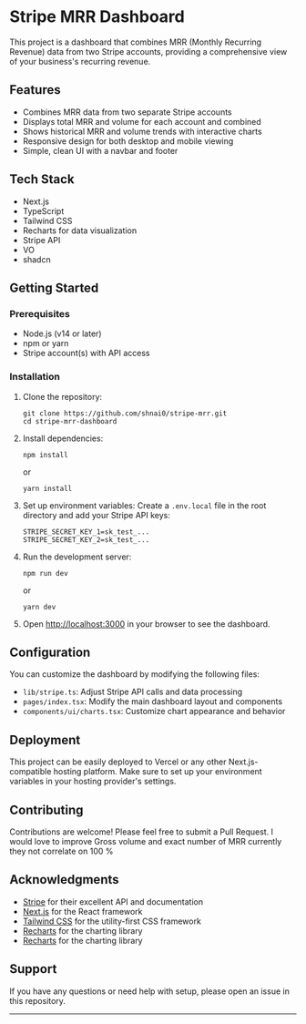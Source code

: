 # Stripe MRR Dashboard

This project is a dashboard that combines MRR (Monthly Recurring Revenue) data from two Stripe accounts, providing a comprehensive view of your business's recurring revenue.

## Features

- Combines MRR data from two separate Stripe accounts
- Displays total MRR and volume for each account and combined
- Shows historical MRR and volume trends with interactive charts
- Responsive design for both desktop and mobile viewing
- Simple, clean UI with a navbar and footer

## Tech Stack

- Next.js
- TypeScript
- Tailwind CSS
- Recharts for data visualization
- Stripe API
- VO 
- shadcn



## Getting Started

### Prerequisites

- Node.js (v14 or later)
- npm or yarn
- Stripe account(s) with API access

### Installation

1. Clone the repository:
   ```
   git clone https://github.com/shnai0/stripe-mrr.git
   cd stripe-mrr-dashboard
   ```

2. Install dependencies:
   ```
   npm install
   ```
   or
   ```
   yarn install
   ```

3. Set up environment variables:
   Create a `.env.local` file in the root directory and add your Stripe API keys:
   ```
   STRIPE_SECRET_KEY_1=sk_test_...
   STRIPE_SECRET_KEY_2=sk_test_...
   ```

4. Run the development server:
   ```
   npm run dev
   ```
   or
   ```
   yarn dev
   ```

5. Open [http://localhost:3000](http://localhost:3000) in your browser to see the dashboard.

## Configuration

You can customize the dashboard by modifying the following files:

- `lib/stripe.ts`: Adjust Stripe API calls and data processing
- `pages/index.tsx`: Modify the main dashboard layout and components
- `components/ui/charts.tsx`: Customize chart appearance and behavior



## Deployment

This project can be easily deployed to Vercel or any other Next.js-compatible hosting platform. Make sure to set up your environment variables in your hosting provider's settings.

## Contributing

Contributions are welcome! Please feel free to submit a Pull Request. I would love to improve Gross volume and exact number of MRR currently they not correlate on 100 %


## Acknowledgments

- [Stripe](https://stripe.com) for their excellent API and documentation
- [Next.js](https://nextjs.org) for the React framework
- [Tailwind CSS](https://tailwindcss.com) for the utility-first CSS framework
- [Recharts](https://recharts.org) for the charting library
- [Recharts](https://recharts.org) for the charting library


## Support

If you have any questions or need help with setup, please open an issue in this repository.

---
